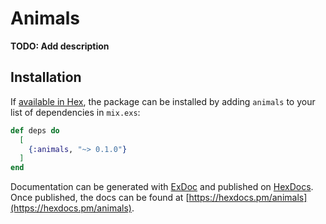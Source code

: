 # Animals

**TODO: Add description**

## Installation

If [available in Hex](https://hex.pm/docs/publish), the package can be installed
by adding `animals` to your list of dependencies in `mix.exs`:

```elixir
def deps do
  [
    {:animals, "~> 0.1.0"}
  ]
end
```

Documentation can be generated with [ExDoc](https://github.com/elixir-lang/ex_doc)
and published on [HexDocs](https://hexdocs.pm). Once published, the docs can
be found at [https://hexdocs.pm/animals](https://hexdocs.pm/animals).

